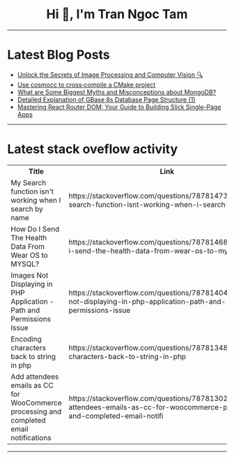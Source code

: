 <h1 align="center">Hi 👋, I'm Tran Ngoc Tam</h1>

---

# Latest Blog Posts 
<!-- BLOG-POST-LIST:START -->
- [Unlock the Secrets of Image Processing and Computer Vision 🔍](https://dev.to/getvm/unlock-the-secrets-of-image-processing-and-computer-vision-1kh)
- [Use cosmocc to cross‐compile a CMake project](https://dev.to/jcbhmr/use-cosmocc-to-cross-compile-a-cmake-project-1a1g)
- [What are Some Biggest Myths and Misconceptions about MongoDB?](https://dev.to/codegirl0101/what-are-some-biggest-myths-and-misconceptions-about-mongodb-1b3j)
- [Detailed Explanation of GBase 8s Database Page Structure &lpar;1&rpar;](https://dev.to/congcong/detailed-explanation-of-gbase-8s-database-page-structure-1-3akh)
- [Mastering React Router DOM: Your Guide to Building Slick Single-Page Apps](https://dev.to/vyan/mastering-react-router-dom-your-guide-to-building-slick-single-page-apps-5g3o)
<!-- BLOG-POST-LIST:END -->

---

# Latest stack oveflow activity
<table>
  <tr><th>Title</th><th>Link</th></tr>
  <!-- STACKOVERFLOW:START --><tr><td>My Search function isn&#39;t working when I search by name</td><td>https://stackoverflow.com/questions/78781473/my-search-function-isnt-working-when-i-search-by-name</td></tr><tr><td>How Do I Send The Health Data From Wear OS to MYSQL?</td><td>https://stackoverflow.com/questions/78781468/how-do-i-send-the-health-data-from-wear-os-to-mysql</td></tr><tr><td>Images Not Displaying in PHP Application - Path and Permissions Issue</td><td>https://stackoverflow.com/questions/78781404/images-not-displaying-in-php-application-path-and-permissions-issue</td></tr><tr><td>Encoding characters back to string in php</td><td>https://stackoverflow.com/questions/78781348/encoding-characters-back-to-string-in-php</td></tr><tr><td>Add attendees emails as CC for WooCommerce processing and completed email notifications</td><td>https://stackoverflow.com/questions/78781302/add-attendees-emails-as-cc-for-woocommerce-processing-and-completed-email-notifi</td></tr><!-- STACKOVERFLOW:END -->
</table>

---


